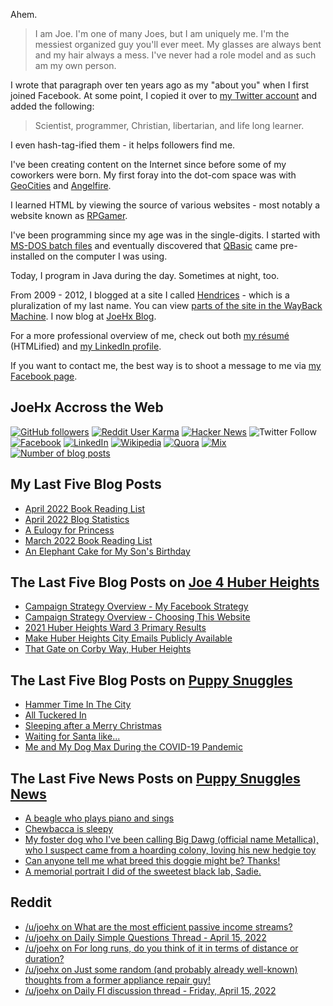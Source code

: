 Ahem.

> I am Joe. I'm one of many Joes, but I am uniquely me. I'm the messiest organized guy you'll ever meet. My glasses are always bent and my hair always a mess. I've never had a role model and as such am my own person.

I wrote that paragraph over ten years ago as my "about you" when I first joined Facebook. At some point, I copied it over to [my Twitter account](https://twitter.com/JoeHxBlog) and added the following:

> Scientist, programmer, Christian, libertarian, and life long learner.

I even hash-tag-ified them - it helps followers find me.

I've been creating content on the Internet since before some of my coworkers were born. My first foray into the dot-com space was with [GeoCities](https://en.wikipedia.org/wiki/Yahoo!_GeoCities) and [Angelfire](https://en.wikipedia.org/wiki/Angelfire).

I learned HTML by viewing the source of various websites - most notably a website known as [RPGamer](https://rpgamer.com/).

I've been programming since my age was in the single-digits. I started with [MS-DOS batch files](https://en.wikipedia.org/wiki/Batch_file) and eventually discovered that [QBasic](https://en.wikipedia.org/wiki/QBasic) came pre-installed on the computer I was using.

Today, I program in Java during the day. Sometimes at night, too.

From 2009 - 2012, I blogged at a site I called [Hendrices](https://www.facebook.com/Hendricescom/) - which is a pluralization of my last name. You can view [parts of the site in the WayBack Machine](https://web.archive.org/web/20090731115109/http://www.hendrices.com/). I now blog at [JoeHx Blog](https://www.joehxblog.com/).

For a more professional overview of me, check out both [my r&eacute;sum&eacute;](https://www.joehxblog.com/resume/) (HTMLified) and [my LinkedIn profile](https://www.linkedin.com/in/joehx/).

If you want to contact me, the best way is to shoot a message to me via [my Facebook page](https://www.facebook.com/JoeHxBlog/).

## JoeHx Accross the Web

[![GitHub followers](https://img.shields.io/github/followers/hendrixjoseph?label=GitHub&style=for-the-badge&logo=github)](https://github.com/hendrixjoseph)
[![Reddit User Karma](https://img.shields.io/reddit/user-karma/combined/joehx?label=Reddit&style=for-the-badge&logo=reddit)](https://www.reddit.com/user/joehx/)
[![Hacker News](https://img.shields.io/badge/dynamic/json?label=hacker+news&query=%24.karma&url=https%3A%2F%2Fhacker-news.firebaseio.com%2Fv0%2Fuser%2Fjoehx2.json&color=ff6600&style=for-the-badge&logo=y-combinator)](https://news.ycombinator.com/user?id=joehx2)
![Twitter Follow](https://img.shields.io/twitter/follow/JoeHxBlog?label=Twitter&style=for-the-badge&logo=twitter&color=1da1f2)
[![Facebook](https://img.shields.io/static/v1?label=FACEBOOK&message=137%20LIKES&color=3b5998&style=for-the-badge&logo=facebook)](https://www.facebook.com/JoeHxBlog)
[![LinkedIn](https://img.shields.io/static/v1?label=linkedin&message=193%20connections&color=2867b2&style=for-the-badge&logo=linkedin)](https://www.linkedin.com/in/joehx)
[![Wikipedia](https://img.shields.io/badge/dynamic/xml?label=wikipedia&query=%2F%2F%2A%5B%40id%3D%22general-stats%22%5D%2Fdiv%2Fdiv%2Fdiv%5B1%5D%2Ftable%2Ftbody%2Ftr%5B11%5D%2Ftd%5B2%5D%2Fstrong&suffix=%20edits&url=https%3A%2F%2Fxtools.wmflabs.org%2Fec%2Fen.wikipedia.org%2FHendrixjoseph&style=for-the-badge&logo=wikipedia&color=9f9f9f)](https://en.wikipedia.org/wiki/User:Hendrixjoseph)
[![Quora](https://img.shields.io/static/v1?label=quora&message=110%20followers&color=b92b27&style=for-the-badge&logo=quora&logoColor=b92b27)](https://www.quora.com/profile/Joseph-Hendrix)
[![Mix](https://img.shields.io/static/v1?label=mix&message=14k%20followers&color=ff8126&style=for-the-badge&logo=mix&logoColor=ff8126)](https://mix.com/joehx)
[![Number of blog posts](https://img.shields.io/endpoint?style=for-the-badge&url=https%3A%2F%2Fwww.joehxblog.com%2Fdata%2Fnumposts.json)](https://www.joehxblog.com/)

## My Last Five Blog Posts

<!-- JOEHXBLOG:START -->
- [April 2022 Book Reading List](https://www.joehxblog.com/april-2022-book-reading-list/)
- [April 2022 Blog Statistics](https://www.joehxblog.com/april-2022-blog-statistics/)
- [A Eulogy for Princess](https://www.joehxblog.com/a-eulogy-for-princess/)
- [March 2022 Book Reading List](https://www.joehxblog.com/march-2022-book-reading-list/)
- [An Elephant Cake for My Son&#39;s Birthday](https://www.joehxblog.com/an-elephant-cake-for-my-sons-birthday/)
<!-- JOEHXBLOG:END -->

## The Last Five Blog Posts on [Joe 4 Huber Heights](https://www.joe4huberheights.com/)

<!-- JOE4HUBERHEIGHTS:START -->
- [Campaign Strategy Overview - My Facebook Strategy](https://www.joe4huberheights.com/my-facebook-strategy/)
- [Campaign Strategy Overview - Choosing This Website](https://www.joe4huberheights.com/choosing-this-website/)
- [2021 Huber Heights Ward 3 Primary Results](https://www.joe4huberheights.com/2021-huber-heights-primary-results/)
- [Make Huber Heights City Emails Publicly Available](https://www.joe4huberheights.com/make-huber-heights-city-emails-publicly-available/)
- [That Gate on Corby Way, Huber Heights](https://www.joe4huberheights.com/that-gate-on-corby-way/)
<!-- JOE4HUBERHEIGHTS:END -->

## The Last Five Blog Posts on [Puppy Snuggles](https://www.puppy-snuggles.com/)

<!-- PUPPY-SNUGGLES:START -->
- [Hammer Time In The City](https://www.puppy-snuggles.com/blog/hammer-time-in-the-city/)
- [All Tuckered In](https://www.puppy-snuggles.com/blog/all-tuckered-in/)
- [Sleeping after a Merry Christmas](https://www.puppy-snuggles.com/blog/sleeping-after-a-merry-christmas/)
- [Waiting for Santa like...](https://www.puppy-snuggles.com/blog/waiting-for-santa-like/)
- [Me and My Dog Max During the COVID-19 Pandemic](https://www.puppy-snuggles.com/blog/me-and-my-dog-max-during-the-covid-19-pandemic/)
<!-- PUPPY-SNUGGLES:END -->

## The Last Five News Posts on [Puppy Snuggles News](https://news.puppy-snuggles.com/)

<!-- PUPPY-SNUGGLES-NEWS:START -->
- [A beagle who plays piano and sings](https://news.puppy-snuggles.com/16188373/a-beagle-who-plays-piano-and-sings)
- [Chewbacca is sleepy](https://news.puppy-snuggles.com/13765712/chewbacca-is-sleepy)
- [My foster dog who I&#39;ve been calling Big Dawg &lpar;official name Metallica&rpar;, who I suspect came from a hoarding colony, loving his new hedgie toy](https://news.puppy-snuggles.com/12238696/my-foster-dog-who-ive-been-calling-big-dawg-official-name-metallica-who-i-suspect-came-from-a-hoarding-colony-loving-his-new-hedgie-toy)
- [Can anyone tell me what breed this doggie might be? Thanks!](https://news.puppy-snuggles.com/9999061/can-anyone-tell-me-what-breed-this-doggie-might-be-thanks)
- [A memorial portrait I did of the sweetest black lab, Sadie.](https://news.puppy-snuggles.com/9954006/a-memorial-portrait-i-did-of-the-sweetest-black-lab-sadie)
<!-- PUPPY-SNUGGLES-NEWS:END -->

## Reddit

<!-- REDDIT:START -->
- [/u/joehx on What are the most efficient passive income streams?](https://www.reddit.com/r/AskReddit/comments/u6tmvr/what_are_the_most_efficient_passive_income_streams/i5ae9l4/)
- [/u/joehx on Daily Simple Questions Thread - April 15, 2022](https://www.reddit.com/r/Fitness/comments/u43tzt/daily_simple_questions_thread_april_15_2022/i4wo63v/)
- [/u/joehx on For long runs, do you think of it in terms of distance or duration?](https://www.reddit.com/r/running/comments/u48gs2/for_long_runs_do_you_think_of_it_in_terms_of/i4ussvk/)
- [/u/joehx on Just some random &lpar;and probably already well-known&rpar; thoughts from a former appliance repair guy!](https://www.reddit.com/r/Frugal/comments/u3xoni/just_some_random_and_probably_already_wellknown/i4tq905/)
- [/u/joehx on Daily FI discussion thread - Friday, April 15, 2022](https://www.reddit.com/r/financialindependence/comments/u43v6c/daily_fi_discussion_thread_friday_april_15_2022/i4tpmtd/)
<!-- REDDIT:END -->
